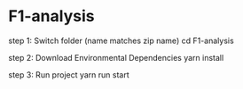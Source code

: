 # F1-analysis


step 1: Switch folder (name matches zip name)
cd F1-analysis

step 2: Download Environmental Dependencies
yarn install

step 3: Run project
yarn run start
